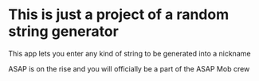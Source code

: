 <h1>This is just a project of a random string generator</h1>

<p>This app lets you enter any kind of string to be generated into a nickname</p>
<p>ASAP is on the rise and you will officially be a part of the ASAP Mob crew</p>